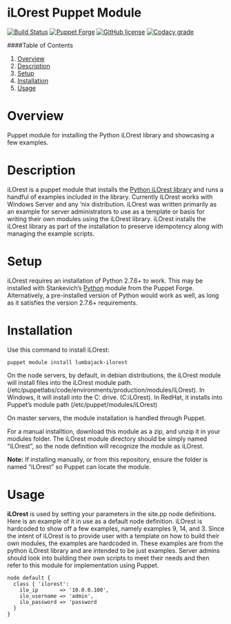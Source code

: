 iLOrest Puppet Module
======

[![Build Status](https://travis-ci.org/HewlettPackard/puppet-ilorest-module.svg?branch=master)](https://travis-ci.org/HewlettPackard/puppet-ilorest-module)
[![Puppet Forge](https://img.shields.io/puppetforge/v/lumbajack/ilorest.svg?maxAge=2592000)](https://forge.puppet.com/lumbajack/ilorest)
[![GitHub license](https://img.shields.io/badge/license-Apache%202-blue.svg)](https://raw.githubusercontent.com/HewlettPackard/puppet-ilorest-module/master/LICENSE)
[![Codacy grade](https://img.shields.io/codacy/grade/5b7b9a4eb9fa4ac2af343c0a2641202e.svg?maxAge=2592000)](https://www.codacy.com/app/rexysmydog/puppet-ilorest-module)

####Table of Contents

1. [Overview](#overview)
2. [Description](#description)
3. [Setup](#setup)
4. [Installation](#installation)
5. [Usage](#usage)

Overview
===========

Puppet module for installing the Python iLOrest library and showcasing a few examples.

Description
===========

iLOrest is a puppet module that installs the [Python iLOrest library] and runs a handful of examples included in the library. Currently iLOrest works with Windows Server and any ’nix distribution. iLOrest was written primarily as an example for server administrators to use as a template or basis for writing their own modules using the iLOrest library. iLOrest installs the iLOrest library as part of the installation to preserve idempotency along with managing the example scripts.

Setup
=====

iLOrest requires an installation of Python 2.7.6+ to work. This may be installed with Stankevich’s [Python] module from the Puppet Forge. Alternatively, a pre-installed version of Python would work as well, as long as it satisfies the version 2.7.6+ requirements.

Installation
============

Use this command to install iLOrest:

``` sourceCode
puppet module install lumbajack-ilorest
```

On the node servers, by default, in debian distributions, the iLOrest module will install files into the iLOrest module path. (/etc/puppetlabs/code/environments/production/modules/iLOrest). In Windows, it will install into the C: drive. (C:iLOrest). In RedHat, it installs into Puppet’s module path (/etc/puppet/modules/iLOrest)

On master servers, the module installation is handled through Puppet.

For a manual installtion, download this module as a zip, and unzip it in your modules folder. The iLOrest module directory should be simply named “iLOrest”, so the node definition will recognize the module as iLOrest.

**Note:** If installing manually, or from this repository, ensure the folder is named “iLOrest” so Puppet can locate the module.

Usage
=====

**iLOrest** is used by setting your parameters in the site.pp node definitions. Here is an example of it in use as a default node definition. iLOrest is hardcoded to show off a few examples, namely examples 9, 14, and 3. Since the intent of iLOrest is to provide user with a template on how to build their own modules, the examples are hardcoded in. These examples are from the python iLOrest library and are intended to be just examples. Server admins should look into building their own scripts to meet their needs and then refer to this module for implementation using Puppet.

``` sourceCode
node default {
  class { 'ilorest':
    ilo_ip       => '10.0.0.100',
    ilo_username => 'admin',
    ilo_password => 'password
  }
}
```

  [Python iLOrest library]: https://github.com/HewlettPackard/python-iLOrest-library
  [Python]: https://forge.puppet.com/stankevich/python
